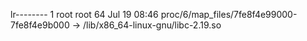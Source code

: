 lr-------- 1 root root 64 Jul 19 08:46 proc/6/map_files/7fe8f4e99000-7fe8f4e9b000 -> /lib/x86_64-linux-gnu/libc-2.19.so
